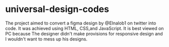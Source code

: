 # universal-design-codes
The project aimed to convert a figma design by @Elnalob1 on twitter into code. It was achieved using HTML, CSS,and JavaScript. 
It is best viewed on PC because The designer didn't make provisions for responsive design and I wouldn't want to mess up his designs.
